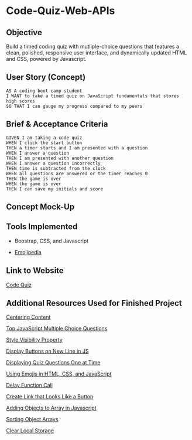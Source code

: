 # Code-Quiz-Web-APIs

## Objective

Build a timed coding quiz with mutliple-choice questions that features a clean, polished, responsive user interface, and dynamically updated HTML and CSS, powered by Javascript. 

## User Story (Concept)

```
AS A coding boot camp student
I WANT to take a timed quiz on JavaScript fundamentals that stores high scores
SO THAT I can gauge my progress compared to my peers
```

## Brief & Acceptance Criteria

```
GIVEN I am taking a code quiz
WHEN I click the start button
THEN a timer starts and I am presented with a question
WHEN I answer a question
THEN I am presented with another question
WHEN I answer a question incorrectly
THEN time is subtracted from the clock
WHEN all questions are answered or the timer reaches 0
THEN the game is over
WHEN the game is over
THEN I can save my initials and score
```

## Concept Mock-Up


## Tools Implemented

* Boostrap, CSS, and Javascript

* [Emojipedia](https://emojipedia.org/)

## Link to Website

[Code Quiz](https://e-burton.github.io/Code-Quiz-Web-APIs/)

## Additional Resources Used for Finished Project

[Centering Content](https://www.freecodecamp.org/news/how-to-center-anything-with-css-align-a-div-text-and-more/)

[Top JavaScript Multiple Choice Questions](https://codeexercise.com/50-top-javascript-multiple-choice-questions-and-answers/)

[Style Visibility Property](https://www.w3schools.com/jsref/prop_style_visibility.asp)

[Display Buttons on New Line in JS](https://stackoverflow.com/questions/49316935/how-to-get-the-buttons-to-the-next-line-in-javascript)

[Displaying Quiz Questions One at Time](https://stackoverflow.com/questions/43502831/displaying-one-quiz-item-at-a-time)

[Using Emojis in HTML, CSS, and JavaScript](https://www.kirupa.com/html5/emoji.htm)

[Delay Function Call](https://stackoverflow.com/questions/4738595/how-do-i-delay-a-function-call-for-5-seconds)

[Create Link that Looks Like a Button](https://stackoverflow.com/questions/2906582/how-to-create-an-html-button-that-acts-like-a-link)

[Adding Objects to Array in Javascript](https://stackoverflow.com/questions/19635077/adding-objects-to-array-in-localstorage#:~:text=You%20need%20to%20use%20getItem,%3D%20%5B%5D%3B%20var%20entryTitle%20%3D%20document.)

[Sorting Object Arrays](https://developer.mozilla.org/en-US/docs/Web/JavaScript/Reference/Global_Objects/Array/sort)

[Clear Local Storage](https://www.w3schools.com/jsref/met_storage_clear.asp)

